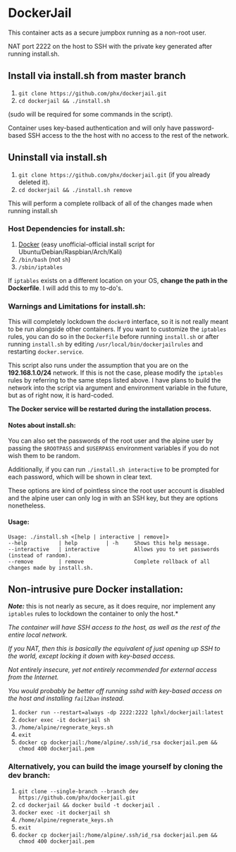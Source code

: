 # DockerJail

This container acts as a secure jumpbox running as a non-root user.

NAT port 2222 on the host to SSH with the private key generated after running install.sh.

## Install via install.sh from master branch

1. `git clone https://github.com/phx/dockerjail.git`
2. `cd dockerjail && ./install.sh`

(sudo will be required for some commands in the script).

Container uses key-based authentication and will only have password-based SSH access to the the host with no access to the rest of the network.

## Uninstall via install.sh
1. `git clone https://github.com/phx/dockerjail.git` (if you already deleted it).
2. `cd dockerjail && ./install.sh remove`

This will perform a complete rollback of all of the changes made when running install.sh

### Host Dependencies for install.sh:
1. [Docker](https://github.com/oldjamey/dockerinstall) (easy unofficial-official install script for Ubuntu/Debian/Raspbian/Arch/Kali)
2. `/bin/bash` (not `sh`)
3. `/sbin/iptables`

If `iptables` exists on a different location on your OS, **change the path in the Dockerfile**.
I will add this to my to-do's.

### Warnings and Limitations for install.sh:
This will completely lockdown the `docker0` interface, so it is not really meant to be run alongside other containers.  If you want to customize the `iptables` rules, you can do so in the `Dockerfile` before running `install.sh` or after running `install.sh` by editing `/usr/local/bin/dockerjailrules` and restarting `docker.service`.

This script also runs under the assumption that you are on the **192.168.1.0/24** network.  If this is not the case, please modify the `iptables` rules by referring to the same steps listed above.  I have plans to build the network into the script via argument and environment variable in the future, but as of right now, it is hard-coded.

**The Docker service will be restarted during the installation process.**

#### Notes about install.sh:
You can also set the passwords of the root user and the alpine user by passing
the `$ROOTPASS` and `$USERPASS` environment variables if you do not wish them to be random.

Additionally, if you can run `./install.sh interactive` to be prompted for each password,
which will be shown in clear text.

These options are kind of pointless since the root user account is disabled and the alpine user can
only log in with an SSH key, but they are options nonetheless. 

#### Usage:
```
Usage: ./install.sh <[help | interactive | remove]>
--help          | help         | -h     Shows this help message.
--interactive   | interactive           Allows you to set passwords (instead of random).
--remove        | remove                Complete rollback of all changes made by install.sh.
```

## Non-intrusive pure Docker installation:
***Note:*** this is not nearly as secure, as it does require, nor implement any `iptables` rules to lockdown the container to only the host.*

*The container will have SSH access to the host, as well as the rest of the entire local network.*

*If you NAT, then this is basically the equivalent of just opening up SSH to the world, except locking it down with key-based access.*

*Not entirely insecure, yet not entirely recommended for external access from the Internet.*

*You would probably be better off running sshd with key-based access on the host and installing `fail2ban` instead.*

1. `docker run --restart=always -dp 2222:2222 lphxl/dockerjail:latest`
2. `docker exec -it dockerjail sh`
3. `/home/alpine/regnerate_keys.sh`
4. `exit`
5. `docker cp dockerjail:/home/alpine/.ssh/id_rsa dockerjail.pem && chmod 400 dockerjail.pem`

### Alternatively, you can build the image yourself by cloning the dev branch:
1. `git clone --single-branch --branch dev https://github.com/phx/dockerjail.git`
2. `cd dockerjail && docker build -t dockerjail .`
3. `docker exec -it dockerjail sh`
4. `/home/alpine/regnerate_keys.sh`
5. `exit`
6. `docker cp dockerjail:/home/alpine/.ssh/id_rsa dockerjail.pem && chmod 400 dockerjail.pem`

